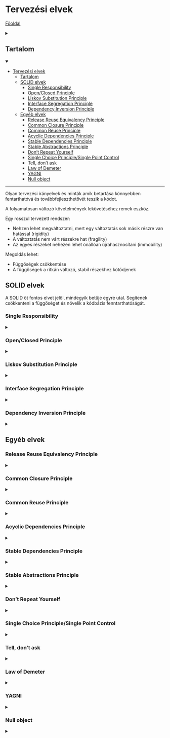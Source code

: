# Tervezési elvek

[Főoldal](oop.md)
<details>
  <summary></summary>

[Fogalmak](terms.md)

[Minták](patterns.md)

[Heurisztikák](heuristics.md)

[Refaktorálás](refactoring.md)

[Clean-code](cleanCode.md)

[API tervezési elvek](APIDesign.md)

[Elosztott objektumorientáltság](distributed.md)

[Konkurens és párhuzamos minták](concurrentParalell.md)

[Immutable objektumorientáltság](immutable.md)

[C++ Idiómák](idioms.md)

</details>

## Tartalom
<details open>
  <summary></summary>

- [Tervezési elvek](#tervezési-elvek)
  - [Tartalom](#tartalom)
  - [SOLID elvek](#solid-elvek)
    - [Single Responsibility](#single-responsibility)
    - [Open/Closed Principle](#openclosed-principle)
    - [Liskov Substitution Principle](#liskov-substitution-principle)
    - [Interface Segregation Principle](#interface-segregation-principle)
    - [Dependency Inversion Principle](#dependency-inversion-principle)
  - [Egyéb elvek](#egyéb-elvek)
    - [Release Reuse Equivalency Principle](#release-reuse-equivalency-principle)
    - [Common Closure Principle](#common-closure-principle)
    - [Common Reuse Principle](#common-reuse-principle)
    - [Acyclic Dependencies Principle](#acyclic-dependencies-principle)
    - [Stable Dependencies Principle](#stable-dependencies-principle)
    - [Stable Abstractions Principle](#stable-abstractions-principle)
    - [Don’t Repeat Yourself](#dont-repeat-yourself)
    - [Single Choice Principle/Single Point Control](#single-choice-principlesingle-point-control)
    - [Tell, don’t ask](#tell-dont-ask)
    - [Law of Demeter](#law-of-demeter)
    - [YAGNI](#yagni)
    - [Null object](#null-object)

</details>

---
Olyan tervezési irányelvek és minták amik betartása könnyebben fentarthatóvá és továbbfejleszthetővét teszik a kódot.

A folyamatosan változó követelmények lekövetéséhez remek eszköz. 

Egy rosszul tervezett rendszer:
- Nehzen lehet megváltoztatni, mert egy változtatás sok másik részre van hatással (rigidity)
- A változtatás nem várt részekre hat (fragility)
- Az egyes részeket nehezen lehet önállóan újrahasznosítani (immobility)

Megoldás lehet:
- Függőségek csökkentése
- A függőségek a ritkán változó, stabil részekhez kötődjenek

## SOLID elvek

A SOLID öt fontos elvet jelöl, mindegyik betűje egyre utal. Segítenek csökkenteni a függőséget és növelik a kódbázis fenntarthatóságát.

### Single Responsibility

<details>
  <summary></summary>

"A class should have only one reason to change"

Minden osztálynak pontosan egy felelőssége (oka a változásra) legyen. Ha több van, azt szét kell osztani.

A szétválasztás több szinten történhet. Implementációs szinten ez két külön álló osztályra bontást jelent. Ha ez nem megoldható, akkor lehet interface szinten végezni a szétválasztást, ekkor a megfelelő interface-eket létre kell hozni, amiket aztán megvalósít az osztályunk.

Nem mindig egyértelmű, hogy egy osztály több okból változhat (több felelőssége van). Fontos elv a YAGNI (You Ain’t Gonna Need It), vagyis, hogy ha valami nem fordul elő, arra nem kell tervezni.

Megsértése esetén bármely felelősség változása, a többi felelősség változtatását vonaj maga után.

Ne sértsük meg!!

</details>

### Open/Closed Principle

<details>
  <summary></summary>

"Software entities (classes, modules, functions etc.) should
be open for extension, but closed for modification.
"

Egy entitásnak nyíltnak kell lennie a kiegészítésre, de zártnak a módosításra.

Az entitás viselkedését meg lehessen változtatni, hogy ezzel követni tudja a követelményeket.

A kiegészítés ne vonja maga után a már létező forráskód módosulását.

Új szereplő megjelenése nagyobb módosítást vonhat maga után.

Megsérthető:
- [Factory Method](patterns.md/#factory-method)
- [Single Choice Principle](#single-choice-principlesingle-point-control)
- [Visitor](patterns.md/#visitor-pattern)

</details>

### Liskov Substitution Principle

<details>
  <summary></summary>

"Subtypes must be substitutable for their base types"

A leszármazottakat be kell tudni helyettesíteni az őseik helyére, anélkül, hogy ezt a felhasználó észrevenné.

Leszármazás:
- Ami igaz az ősre, az igaz a leszármazottaira is
- Az őse általánosabb a leszármazottnál
- A leszármazott specifkusabb az ősnél
- Bárhol ahol az ős használható, használható a leszármazott

Megsértése típusellenőrzést vonhat maga után és általában az Open/Closed Principle megsértéséhez is vezet.

__Soha ne használjunk leszármazást adat újrahasznosítási céllal! Használjuk a viselkedés újrahasznosítására!__

Ne sértsük meg!!


Függvény Előfeltételek: 
- Feltételei a függvényhívásnak
- pl.: fügvény paramétereinek értékkészlete

Függvény Utófeltételek:
- A függvényhívás után fennálló feltételek
- pl.: fügvény visszatérésének értékkészlete

Osztály Invariánsok (invariants):
- Kényszerek, amiket az osztálynak minden állapotban be kell tartania
- Az osztály saját metódusaival biztosítja őket

Leszármazott függvény előfeltétele nem lehet erősebb őse előfeltételénél és utófeltétele nem lehet gyengébb őse utófeltételénél! Invariánsok erősíthetőek, de nem gyengíthetőek a leszármazottakban!

"Expect no more, provide no less. / Demand no more, promise no less."

A Liskov elv betartása sokszor nem triviális és átfogóbb vizsgálatokat igényelhet.

</details>

### Interface Segregation Principle

<details>
  <summary></summary>

"Clients should not be forced to depend on methods they
do not use"

Az interface-eket szét kell osztani több, kisebb és specifikusabb interface-re, hogy a felhasználó tudja csak azt használni, amire tényleg szüksége van.

Ne merüljön fel függőség olyan részekkel, amikre valójában nincs is szükség.

Megsértése általában a [SRP](#single-responsibility) sértését is jelenti.

Ne sértsük meg!!

</details>

### Dependency Inversion Principle

<details>
  <summary></summary>

"Abstractions should not depend on details. Details should
depend on abstractions."

Magas szintű modulok ne függjenek alacsony szintűektől. Különben az alacsony szintű változások magas szintű változtatásokat igényelnek.

Fordítsuk meg interface-ek segítségével a függőség irányát.

Példa a rossz tervezésre:
<p align="center">
    <img src="PrincipleImages/dipwrong.png" width="100"/>
</p>
Az adatbázis vagy a GUI változtatása a logika módosítását vonja maga után. Megoldás:
<p align="center">
    <img src="PrincipleImages/dipgood.png" width="250"/>
</p>

Ne sértsük meg!!

</details>



## Egyéb elvek

### Release Reuse Equivalency Principle

<details>
  <summary></summary>

Az újtafelhasználható elemeket csak akkor szabad használni, ha a készítője kibocsátja, verziószámozza és karbantartja azt. Ezzel biztosítva, hogy minden módosítás és javítás a megfelelő módon jut el a felhasználóhoz, visszafele tartva a kompatibilitást.

Megsértése esetén nem fogják használni az elemet.

Ne sértsük meg!

</details>

### Common Closure Principle

<details>
  <summary></summary>

Azok az osztályok amik együtt változnak összetartoznak. Ezt szervezés szintjén is jelezni kell. Ezek az osztályok tartozzanak egy package-be.

Megsértése nem kívánt függőségeket okoz.

Ne sértsük meg!!

</details>

### Common Reuse Principle

<details>
  <summary></summary>

"Az együtt változó osztályok ugyanabba a csomagba kerüljenek"

Azok az osztályok amik nincsenek együtt fölhasználva, külön legyenek csoportosítva. Csak az jusson el a felhasználhoz, amire tényleg szüksége van. 

Megsértése esetén a változás kiterjedt, nem lokalizált.

Ne sértsük meg!

</details>

### Acyclic Dependencies Principle

<details>
  <summary></summary>

Package-k között ne legyen körkörös függőség! Mindenféle függőséget próbáljunk minimalizálni.

Megsértése esetén, egy package módosítása a többi újravizsgálatát eredményezi.

Ne sértsük meg!

</details>

### Stable Dependencies Principle

<details>
  <summary></summary>

A stabil részektől függjenek a kevésbé stabilak és ne fordítva.

Megsértése esetén a gyakran változó instabil részek a stabil részek változtatását igénylik.

Ne sértsük meg!

</details>

### Stable Abstractions Principle

<details>
  <summary></summary>

A stabil package-k legyenek abstract-ok. Így könnyebben kiegészíthetőek.

Ne sértük meg!

</details>

### Don’t Repeat Yourself

<details>
  <summary></summary>

Kerüljük az ismétlést és duplikációt. Minden adatnak és tudásnak legyen meg a jól meghatározott helye és felelőse. Ha duplikálnánk valamit gondoljuk végig nem lenne-e jobb kiemelni.

Megsértése nem kívánt módosításokat vonhat maga után.

Ne sértsük meg!

</details>

### Single Choice Principle/Single Point Control

<details>
  <summary></summary>

Ha különböző alternatívák támogatása szükséges, akkor ezt pontosan egy, jól meghatározott helyen tegyük.

Megsértése a [DRY](#dont-repeat-yourself) és [OCP](#openclosed-principle) megsértését jelenti. Ha sérül az OCP(típusellenőrzés), fontos, hogy az egy jól meghatároztt helyen sérüljön.

</details>

### Tell, don’t ask

<details>
  <summary></summary>

Egy függvény hívásakor nem a hívó felelőssége a hívott identitás állapotának vizsgálata, hanem a függvényé.

Megsértése a [DRY](#dont-repeat-yourself) megsértéséhez vezethet.

Ne sértsük meg!

</details>

### Law of Demeter

<details>
  <summary></summary>

"Don’t talk to strangers!"

Egy objektum függvénye, csupán az alábbi tulajdonú függvényeket hívja:
- Saját objektum egyéb függvényeit
- Saját objektum adattagjainak publikus függvényeit
- A függvény paramétereinek függvényeit
- A függvény által létrehozott objektumok függvényeit

Kerüljük a láncolt függvényhívásokat! Delegáljuk a többi hívást a következő függvénynek.

Megsértés:
- Ha nagyon sok a delegáló függvény, akkor a sok karbantartás helyett sértsük meg. (miután ellőnőriztük jó a tervezés)

</details>


### YAGNI

<details>
  <summary></summary>

Amire nincs szükség, az nem kell.

Fontos elv a YAGNI (You Ain’t Gonna Need It), vagyis, hogy ha valami nem fordul elő, arra nem kell tervezni.

</details>


### Null object

<details>
  <summary></summary>


</details>